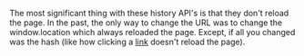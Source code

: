 The most significant thing with these history API's is that they don't reload the page.
In the past, the only way to change the URL was to change the window.location which always reloaded the page.
Except, if all you changed was the hash (like how clicking a <a href="#target">link</a> doesn't reload the page).
